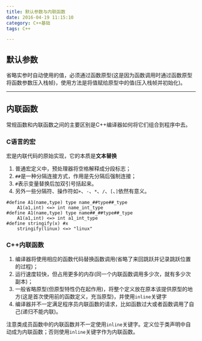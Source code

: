 ```yaml
---
title: 默认参数与内联函数
date: 2016-04-19 11:15:10
category: C++基础
tags: C++

---
```


## 默认参数

省略实参时自动使用的值，必须通过函数原型(这是因为函数调用时通过函数原型将函数参数压入栈帧)，使用方法是将值赋给原型中的值(压入栈帧并初始化)。 

---

## 内联函数

常规函数和内联函数之间的主要区别是C++编译器如何将它们组合到程序中去。
### C语言的宏
宏是内联代码的原始实现，它的本质是**文本替换**
1. 普通宏定义中，预处理器将空格解释成分段标志；
2. `##`是一种分隔连接方式，作用是先分隔后强制连接；
3. `#`表示变量替换后加双引号括起来。
4. 另外一些分隔符、操作符如`+`、`-`、`*`、`/`、`[`、`]`依然有意义。
 
```
#define A1(name,type) type name_##type##_type
	A1(a1,int) <=> int name_int_type
#define A1(name,type) type name##_##type##_type
	A1(a1,int) <=> int a1_int_type
#define stringify(x) #x
	stringify(linux) <=> "linux"
```
### C++内联函数
1. 编译器将使用相应的函数代码替换函数调用(省略了来回跳跃并记录跳跃位置的过程)；
2. 运行速度较快，但占用更多的内存(同一个内联函数调用多少次，就有多少次副本)；
3. 一般省略原型(但原型特性仍在起作用)，将整个定义放在原本该提供原型的地方(这是首次使用前的函数定义，充当原型)，并使用`inline`关键字
4. 编译器并不一定满足程序员内联函数的请求，比如函数过大或者函数调用了自己(递归不能内联)。

注意类成员函数中的内联函数并不一定使用`inline`关键字。定义位于类声明中自动成为内联函数；否则使用`inline`关键字作为内联函数。